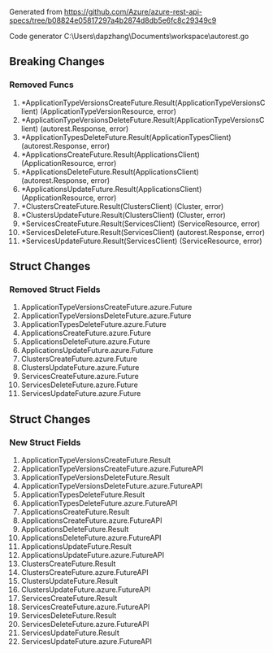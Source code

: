 Generated from https://github.com/Azure/azure-rest-api-specs/tree/b08824e05817297a4b2874d8db5e6fc8c29349c9

Code generator C:\Users\dapzhang\Documents\workspace\autorest.go

## Breaking Changes

### Removed Funcs

1. *ApplicationTypeVersionsCreateFuture.Result(ApplicationTypeVersionsClient) (ApplicationTypeVersionResource, error)
1. *ApplicationTypeVersionsDeleteFuture.Result(ApplicationTypeVersionsClient) (autorest.Response, error)
1. *ApplicationTypesDeleteFuture.Result(ApplicationTypesClient) (autorest.Response, error)
1. *ApplicationsCreateFuture.Result(ApplicationsClient) (ApplicationResource, error)
1. *ApplicationsDeleteFuture.Result(ApplicationsClient) (autorest.Response, error)
1. *ApplicationsUpdateFuture.Result(ApplicationsClient) (ApplicationResource, error)
1. *ClustersCreateFuture.Result(ClustersClient) (Cluster, error)
1. *ClustersUpdateFuture.Result(ClustersClient) (Cluster, error)
1. *ServicesCreateFuture.Result(ServicesClient) (ServiceResource, error)
1. *ServicesDeleteFuture.Result(ServicesClient) (autorest.Response, error)
1. *ServicesUpdateFuture.Result(ServicesClient) (ServiceResource, error)

## Struct Changes

### Removed Struct Fields

1. ApplicationTypeVersionsCreateFuture.azure.Future
1. ApplicationTypeVersionsDeleteFuture.azure.Future
1. ApplicationTypesDeleteFuture.azure.Future
1. ApplicationsCreateFuture.azure.Future
1. ApplicationsDeleteFuture.azure.Future
1. ApplicationsUpdateFuture.azure.Future
1. ClustersCreateFuture.azure.Future
1. ClustersUpdateFuture.azure.Future
1. ServicesCreateFuture.azure.Future
1. ServicesDeleteFuture.azure.Future
1. ServicesUpdateFuture.azure.Future

## Struct Changes

### New Struct Fields

1. ApplicationTypeVersionsCreateFuture.Result
1. ApplicationTypeVersionsCreateFuture.azure.FutureAPI
1. ApplicationTypeVersionsDeleteFuture.Result
1. ApplicationTypeVersionsDeleteFuture.azure.FutureAPI
1. ApplicationTypesDeleteFuture.Result
1. ApplicationTypesDeleteFuture.azure.FutureAPI
1. ApplicationsCreateFuture.Result
1. ApplicationsCreateFuture.azure.FutureAPI
1. ApplicationsDeleteFuture.Result
1. ApplicationsDeleteFuture.azure.FutureAPI
1. ApplicationsUpdateFuture.Result
1. ApplicationsUpdateFuture.azure.FutureAPI
1. ClustersCreateFuture.Result
1. ClustersCreateFuture.azure.FutureAPI
1. ClustersUpdateFuture.Result
1. ClustersUpdateFuture.azure.FutureAPI
1. ServicesCreateFuture.Result
1. ServicesCreateFuture.azure.FutureAPI
1. ServicesDeleteFuture.Result
1. ServicesDeleteFuture.azure.FutureAPI
1. ServicesUpdateFuture.Result
1. ServicesUpdateFuture.azure.FutureAPI
